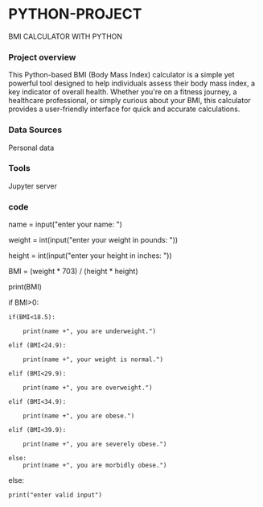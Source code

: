 # PYTHON-PROJECT
BMI CALCULATOR WITH PYTHON

### Project overview

This Python-based BMI (Body Mass Index) calculator is a simple yet powerful tool designed to help individuals assess their body mass index, a key indicator of overall health. Whether you're on a fitness journey, a healthcare professional, or simply curious about your BMI, this calculator provides a user-friendly interface for quick and accurate calculations.

### Data Sources

Personal data

### Tools

Jupyter server

### code

name = input("enter your name: ")

weight = int(input("enter your weight in pounds: "))

height = int(input("enter your height in inches: "))

BMI = (weight * 703) / (height * height)

print(BMI)

if BMI>0:

    if(BMI<18.5):
    
        print(name +", you are underweight.")
        
    elif (BMI<24.9):
    
        print(name +", your weight is normal.")
        
    elif (BMI<29.9):
    
        print(name +", you are overweight.")
        
    elif (BMI<34.9):
    
        print(name +", you are obese.")
        
    elif (BMI<39.9):
    
        print(name +", you are severely obese.")
        
    else:
        print(name +", you are morbidly obese.")
else:

    print("enter valid input")
